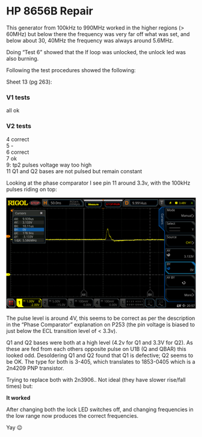 # HP 8656B Repair

This generator from 100kHz to 990MHz worked in the higher regions (> 60MHz) but below there the frequency was very far off what was set, and below about 30, 40MHz the frequency was always around 5.6MHz.

Doing “Test 6” showed that the lf loop was unlocked, the unlock led was also burning.

Following the test procedures showed the following:

Sheet 13 (pg 263):

### V1 tests

all ok

### V2 tests

4 correct  
5 -  
6 correct  
7 ok  
9: tp2 pulses voltage way too high  
11 Q1 and Q2 bases are not pulsed but remain constant

Looking at the phase comparator I see pin 11 around 3.3v, with the 100kHz pulses riding on top:

![](./attachments/image-20220512-200337.png)

The pulse level is around 4V, this seems to be correct as per the description in the “Phase Comparator” explanation on P253 (the pin voltage is biased to just below the ECL transition level of < 3.3v).

Q1 and Q2 bases were both at a high level (4.2v for Q1 and 3.3V for Q2). As these are fed from each others opposite pulse on U1B (Q and QBAR) this looked odd. Desoldering Q1 and Q2 found that Q1 is defective; Q2 seems to be OK. The type for both is 3-405, which translates to 1853-0405 which is a 2n4209 PNP transistor.

Trying to replace both with 2n3906.. Not ideal (they have slower rise/fall times) but:

**It worked**

After changing both the lock LED switches off, and changing frequencies in the low range now produces the correct frequencies.

Yay :wink: